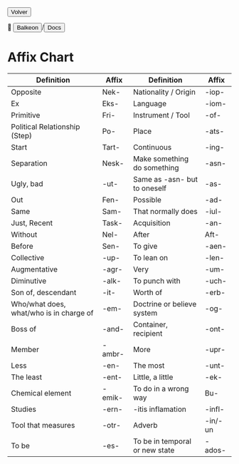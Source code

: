 <button class="button-82-pushable" role="button" onclick="history.back()">
  <span class="button-82-shadow"></span>
  <span class="button-82-edge"></span>
  <span class="button-82-front text">
  Volver
 </span> </button>

📂 <button class="button-16" role="button" onclick="location.href='../../index'">Balkeon</button>/<button class="button-16" role="button" onclick="location.href='../index'">Docs</button>

# Affix Chart

| Definition                              | Affix   | Definition                    | Affix    |
| --------------------------------------- | ------- | ------------------------------ | -------- |
| Opposite                                | Nek-    | Nationality / Origin           | \-iop-   |
| Ex                                      | Eks-    | Language                       | \-iom-   |
| Primitive                               | Fri-    | Instrument / Tool              | \-of-    |
| Political Relationship (Step)           | Po-     | Place                          | \-ats-   |
| Start                                   | Tart-   | Continuous                     | \-ing-   |
| Separation                              | Nesk-   | Make something do something    | \-asn-   |
| Ugly, bad                               | \-ut-   | Same as -asn- but to oneself   | \-as-    |
| Out                                     | Fen-    | Possible                       | \-ad-    |
| Same                                    | Sam-    | That normally does             | \-iul-   |
| Just, Recent                            | Task-   | Acquisition                    | \-an-    |
| Without                                 | Nel-    | After                          | Aft-     |
| Before                                  | Sen-    | To give                        | \-aen-   |
| Collective                              | \-up-   | To lean on                     | \-len-   |
| Augmentative                            | \-agr-   | Very                           | \-um-    |
| Diminutive                              | \-alk-  | To punch with                  | \-uch-   |
| Son of, descendant                      | \-it-   | Worth of                       | \-erb-   |
| Who/what does, what/who is in charge of | \-em-   | Doctrine or believe system     | \-og-    |
| Boss of                                 | \-and-  | Container, recipient           | \-ont-   |
| Member                                  | \-ambr- | More                           | \-upr-   |
| Less                                    | \-en-   | The most                       | \-unt-   |
| The least                               | \-ent-  | Little, a little               | \-ek-    |
| Chemical element                        | \-emik- | To do in a wrong way           | Bu-      |
| Studies                                 | \-ern-  | \-itis inflamation             | \-infl-  |
| Tool that measures                      | \-otr-  | Adverb                         | \-in/-un |
| To be                                   | \-es-   | To be in temporal or new state | \-ados-  |

